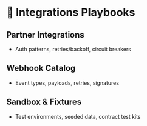 # 🤝 Integrations Playbooks

## Partner Integrations

- Auth patterns, retries/backoff, circuit breakers

## Webhook Catalog

- Event types, payloads, retries, signatures

## Sandbox & Fixtures

- Test environments, seeded data, contract test kits


